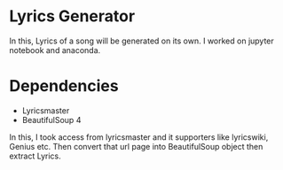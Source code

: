 # Lyrics Generator

In this, Lyrics of a song will be generated on its own. I worked on jupyter notebook and anaconda. 



# Dependencies

  - Lyricsmaster
  - BeautifulSoup 4


In this, I took access from lyricsmaster and it supporters like lyricswiki, Genius etc. Then convert that url page into BeautifulSoup object then extract Lyrics.